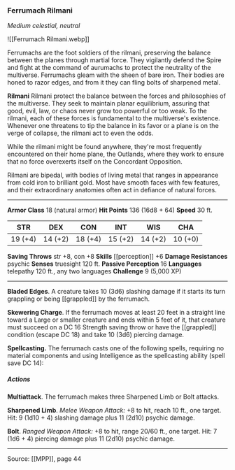 ### Ferrumach Rilmani
_Medium celestial, neutral_

![[Ferrumach Rilmani.webp]]

Ferrumachs are the foot soldiers of the rilmani, preserving the balance between the planes through martial force. They vigilantly defend the Spire and fight at the command of aurumachs to protect the neutrality of the multiverse. Ferrumachs gleam with the sheen of bare iron. Their bodies are honed to razor edges, and from it they can fling bolts of sharpened metal.


**Rilmani** Rilmani protect the balance between the forces and philosophies of the multiverse. They seek to maintain planar equilibrium, assuring that good, evil, law, or chaos never grow too powerful or too weak. To the rilmani, each of these forces is fundamental to the multiverse's existence. Whenever one threatens to tip the balance in its favor or a plane is on the verge of collapse, the rilmani act to even the odds.

While the rilmani might be found anywhere, they're most frequently encountered on their home plane, the Outlands, where they work to ensure that no force overexerts itself on the Concordant Opposition.

Rilmani are bipedal, with bodies of living metal that ranges in appearance from cold iron to brilliant gold. Most have smooth faces with few features, and their extraordinary anatomies often act in defiance of natural forces.





---

**Armor Class** 18 (natural armor)
**Hit Points** 136 (16d8 + 64)
**Speed** 30 ft.

| STR     | DEX     | CON     | INT     | WIS     | CHA     |
|---------|---------|---------|---------|---------|---------|
| 19 (+4) | 14 (+2) | 18 (+4) | 15 (+2) | 14 (+2) | 10 (+0) |

**Saving Throws** str +8, con +8
**Skills** [[perception]] +6
**Damage Resistances** psychic
**Senses** truesight 120 ft.
**Passive Perception** 16
**Languages** telepathy 120 ft., any two languages
**Challenge** 9 (5,000 XP)

---

**Bladed Edges**. A creature takes 10 (3d6) slashing damage if it starts its turn grappling or being [[grappled]] by the ferrumach.

**Skewering Charge**. If the ferrumach moves at least 20 feet in a straight line toward a Large or smaller creature and ends within 5 feet of it, that creature must succeed on a DC 16 Strength saving throw or have the [[grappled]] condition (escape DC 18) and take 10 (3d6) piercing damage.

**Spellcasting.** The ferrumach casts one of the following spells, requiring no material components and using Intelligence as the spellcasting ability (spell save DC 14):

##### Actions
**Multiattack**. The ferrumach makes three Sharpened Limb or Bolt attacks.

**Sharpened Limb**. _Melee Weapon Attack:_ +8 to hit, reach 10 ft., one target. Hit: 9 (1d10 + 4) slashing damage plus 11 (2d10) psychic damage.

**Bolt**. _Ranged Weapon Attack:_ +8 to hit, range 20/60 ft., one target. Hit: 7 (1d6 + 4) piercing damage plus 11 (2d10) psychic damage.


---

Source: [[MPP]], page 44